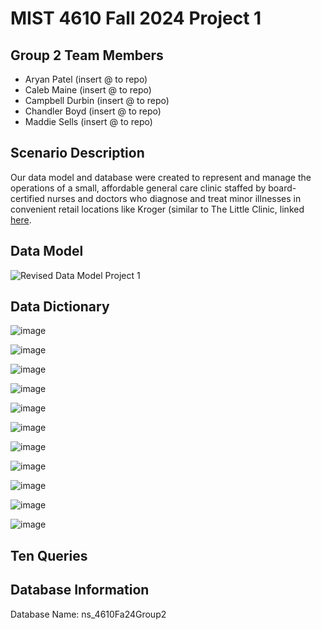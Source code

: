# MIST 4610 Fall 2024 Project 1

## Group 2 Team Members
- Aryan Patel (insert @ to repo)
- Caleb Maine (insert @ to repo)
- Campbell Durbin (insert @ to repo)
- Chandler Boyd (insert @ to repo)
- Maddie Sells (insert @ to repo)

## Scenario Description
Our data model and database were created to represent and manage the operations of a small, affordable general care clinic staffed by board-certified nurses and doctors who diagnose and treat minor illnesses in convenient retail locations like Kroger (similar to The Little Clinic, linked [here](url).

## Data Model
![Revised Data Model Project 1](https://github.com/user-attachments/assets/e56c488c-3bcb-4cf8-bb9e-2432e46e1cce)

## Data Dictionary
![image](https://github.com/user-attachments/assets/d0183794-0fce-4a42-839b-1e7a6fb79622)

![image](https://github.com/user-attachments/assets/c39b7141-39cc-413d-b815-543992017666)

![image](https://github.com/user-attachments/assets/4ae72d4c-6660-4486-9540-50e9776efff8)

![image](https://github.com/user-attachments/assets/0b03bb69-d5f8-48d3-b387-23bc1ac8664a)

![image](https://github.com/user-attachments/assets/dc061b11-6490-4bb0-afef-13de9c0c5117)

![image](https://github.com/user-attachments/assets/fdf47aaa-47b8-457c-966b-bd3f0f62a316)

![image](https://github.com/user-attachments/assets/f2e2cb99-412a-43d6-8a30-c71e0523c79f)

![image](https://github.com/user-attachments/assets/fd05bb0a-bde9-4416-a1fc-10b40110ffbb)

![image](https://github.com/user-attachments/assets/1feece2f-ac24-441c-a294-46cc026687b7)

![image](https://github.com/user-attachments/assets/80c1d2bb-e959-4dd0-af98-c969cb7866a3)

![image](https://github.com/user-attachments/assets/2d23dbf3-e77b-492a-99b2-ca080520efba)

## Ten Queries

## Database Information
Database Name: ns_4610Fa24Group2

